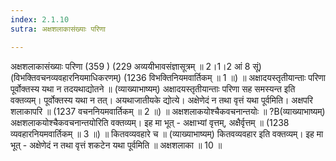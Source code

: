 ```yaml
---
index: 2.1.10
sutra: अक्षशलाकासंख्याः परिणा

---
```

 अक्षशलाकासंख्याः परिणा (359 ) (229 अव्ययीभावसंज्ञासूत्रम् ॥ 2।1।2 आं 8 सूं) (विभक्तिवचनव्यवहारनियमाधिकरणम्) (1236 विभक्तिनियमवार्तिकम् ॥ 1 ॥) ॥ अक्षादयस्तृतीयान्ताः परिणा पूर्वोक्तस्य यथा न तदयथाद्योतने ॥ (व्याख्याभाष्यम्) अक्षादयस्तृतीयान्ताः परिणा सह समस्यन्त इति वक्तव्यम्। पूर्वोक्तस्य यथा न तत्। अयथाजातीयके द्योत्ये। अक्षेणेदं न तथा वृत्तं यथा पूर्वमिति। अक्षपरि शलाकापरि ॥ (1237 वचननियमवार्तिकम् ॥ 2 ॥) ॥ अक्षशलाकयोश्चैकवचनान्तयोः ॥ ?B(व्याख्याभाष्यम्) अक्षशलाकयोश्चैकवचनान्तयोरिति वक्तव्यम्। इह मा भूत् - अक्षाभ्यां वृत्तम्, अक्षैर्वृत्तम् ॥ (1238 व्यवहारनियमवार्तिकम् ॥ 3 ॥) ॥ कितवव्यवहारे च ॥ (व्याख्याभाष्यम्) कितवव्यवहार इति वक्तव्यम्। इह मा भूत् - अक्षेणेदं न तथा वृत्तं शकटेन यथा पूर्वमिति ॥ अक्षशलाका ॥ 10 ॥ 